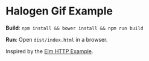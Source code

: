 # Halogen Gif Example

**Build**: `npm install && bower install && npm run build`

**Run**: Open `dist/index.html` in a browser.

Inspired by the [Elm HTTP Example](http://elm-lang.org/examples/http).